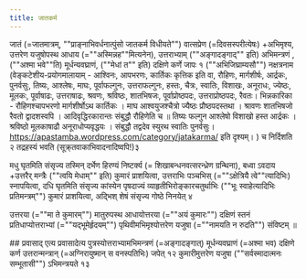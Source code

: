 ```yaml
---
title: जातकर्म
---
```



जातं (=जातमात्रम्, ""प्राङ्नाभिवर्धनात्पुंसो जातकर्म विधीयते"") वात्सप्रेण (=दिवसस्परीत्येषः) +अभिमृश्य, उत्तरेण यजुषोपस्थ आधाय (=""अस्मिन्नह""मित्यनेन), उत्तराभ्याम् (""अङ्गादङ्गाद्"" इति) अभिमन्त्रणं ,  (""अश्मा भवे""ति)  मूर्धन्यवघ्राणं, (""मेधां त"" इति) दक्षिणे कर्णे जापः १ (""अभिजिघ्राम्यसौ"") नक्षत्रनाम (वेङ्कटेशीय-प्रयोगमालायाम् - आश्विनः, आपभरणः, कार्तिकः कृत्तिक इति वा, रौहिणः, मार्गशीर्षः, आर्द्रकः, पुनर्वसुः, तिष्यः, आश्लेषः, माघः, पूर्वाफल्गुनः, उत्तराफल्गुनः, हस्तः, चैत्रः, स्वातिः, विशाखः, अनूराधः, ज्येष्ठः, मूलकः, पूर्वाषाढः, उत्तराषाढः, श्रवणः, श्रविष्ठः, शातभिषजः, पूर्वाप्रोष्ठपदः, उत्तराप्रोष्ठपदः, रैवतः। भिन्नकारिका - रौहिणश्चापभरणो मार्गशीर्षोऽथ कार्तिकः । माघ आश्वयुजश्चैत्रो ज्यैष्ठः प्रौष्ठपदस्तथा । श्रावणः शातभिषजो रैवतो द्वादशस्वपि । आदिवृद्धिरकारान्तः संबुद्धौ रौहिणेति च ॥ तिष्यः फल्गुन आश्लेषो विशाखो हस्त आर्द्रकः । श्रविष्ठो मूलकाषाढौ अनूराधोप्यवृद्धयः । संबुद्धौ तद्वदेव स्युरथ स्वातिः पुनर्वसुः। https://apastamba.wordpress.com/category/jatakarma/ इति दृश्यम्। ) च निर्दिशति २ तद्रहस्यं भवति (सूक्र्तवाकाभिवादनादिष्वपि!)३

मधु घृतमिति संसृज्य तस्मिन् दर्भेण हिरण्यं निष्टर्क्य (= शिखाबन्धनवत्सरन्ध्रेण ग्रन्थिना), बध्वा ऽवदाय +उत्तरैर् मन्त्रैः (""त्वयि मेधाम्"" इति) कुमारं प्राशयित्वा, उत्तराभिः पञ्चभिस् (=""ऽक्षेत्रियै त्वे""त्यादिभिः) स्नापयित्वा, दधि घृतमिति संसृज्य कांस्येन पृषदाज्यं व्याहृतीभिरोङ्कारचतुर्थाभिः (""भूः स्वाहेत्यादिभिः प्रतिमन्त्रम्"") कुमारं प्राशयित्वा, अद्भिश् शेषं संसृज्य गोष्ठे निनयेत् ४

उत्तरया (=""मा ते कुमारम्"") मातुरुपस्थ आधायोत्तरया (=""अयं कुमारः"") दक्षिणं स्तनं प्रतिधाप्योत्तराभ्यां (=""यद्भूमेर्हृदयम्"") पृथिवीमभिमृश्योत्तरेण यजुषा (=""नामयति न रुदति"") संविष्टम् ॥

##‌ प्रवासाद् एत्य
प्रवासादेत्य पुत्रस्योत्तराभ्यामभिमन्त्रणं (=अङ्गादङ्गात्) मूर्धन्यवघ्राणं (=अश्मा भव)  दक्षिणे कर्ण उत्तरान्मन्त्रान् (=अग्निरायुष्मान् स वनस्पतिभिः) जपेत् १२
कुमारीमुत्तरेण यजुषा (""सर्वस्मादात्मनः सम्भूतासी"") ऽभिमन्त्रयते १३
